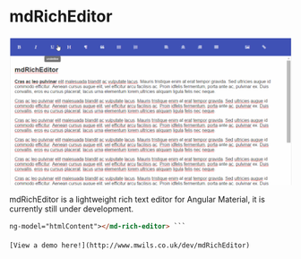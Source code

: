 # mdRichEditor

[![mdRichEditor](mdRichEditor.gif "mdRichEditor")](http://mwils.co.uk/dev/mdRichEditor)

mdRichEditor is a lightweight rich text editor for Angular Material, it is currently still under development.

```html <md-rich-editor 
ng-model="htmlContent"></md-rich-editor> ```

[View a demo here!](http://www.mwils.co.uk/dev/mdRichEditor)
